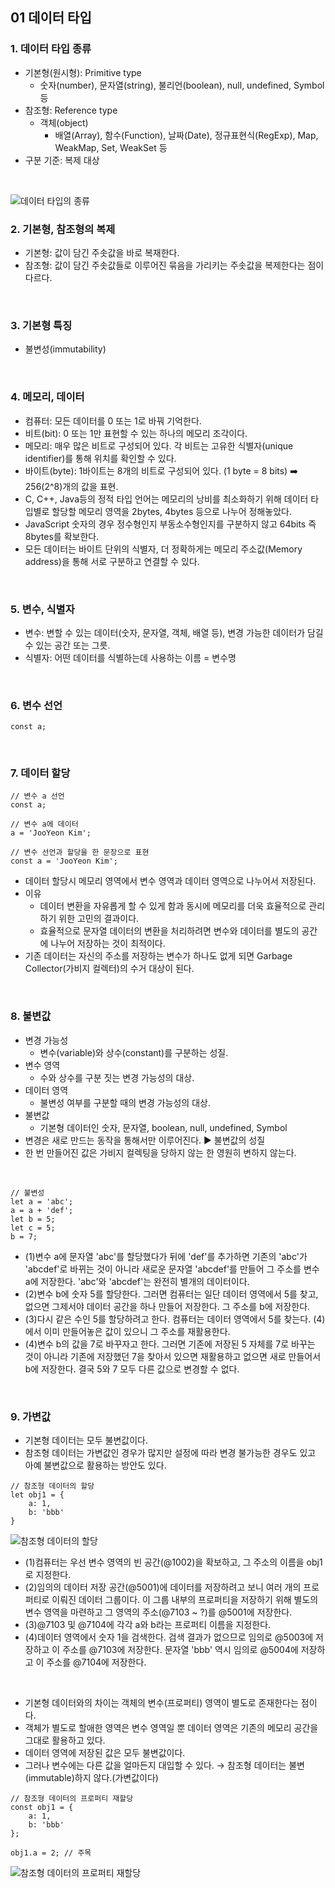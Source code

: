 ## 01 데이터 타입

### 1. 데이터 타입 종류
- 기본형(원시형): Primitive type
  - 숫자(number), 문자열(string), 불리언(boolean), null, undefined, Symbol 등
- 참조형: Reference type
  - 객체(object)
    - 배열(Array), 함수(Function), 날짜(Date), 정규표현식(RegExp), Map, WeakMap, Set, WeakSet 등
- 구분 기준: 복제 대상
<br/>

![데이터 타입의 종류](https://github.com/jysaa5/Study_JavaScript/blob/master/JavaScript/core_javascript_1.jpeg?raw=true)

### 2. 기본형, 참조형의 복제
- 기본형: 값이 담긴 주솟값을 바로 복재한다.
- 참조형: 값이 담긴 주솟값들로 이루어진 묶음을 가리키는 주솟값을 복제한다는 점이 다르다.
<br/>

### 3. 기본형 특징
- 불변성(immutability)
<br/>

### 4. 메모리, 데이터
- 컴퓨터: 모든 데이터를 0 또는 1로 바꿔 기억한다.
- 비트(bit): 0 또는 1만 표현할 수 있는 하나의 메모리 조각이다.
- 메모리: 매우 많은 비트로 구성되어 있다. 각 비트는 고유한 식별자(unique identifier)를 통해 위치를 확인할 수 있다.
- 바이트(byte): 1바이트는 8개의 비트로 구성되어 있다. (1 byte = 8 bits) ➡️ 256(2^8)개의 값을 표현.
- C, C++, Java등의 정적 타입 언어는 메모리의 낭비를 최소화하기 위해 데이터 타입별로 할당할 메모리 영역을 2bytes, 4bytes 등으로 나누어 정해놓았다.
- JavaScript 숫자의 경우 정수형인지 부동소수형인지를 구분하지 않고 64bits 즉 8bytes를 확보한다.
- 모든 데이터는 바이트 단위의 식별자, 더 정확하게는 메모리 주소값(Memory address)을 통해 서로 구분하고 연결할 수 있다.
<br/>

### 5. 변수, 식별자
- 변수: 변할 수 있는 데이터(숫자, 문자열, 객체, 배열 등), 변경 가능한 데이터가 담길 수 있는 공간 또는 그릇.
- 식별자: 어떤 데이터를 식별하는데 사용하는 이름 = 변수명
<br/>

### 6. 변수 선언
```
const a;
```
<br/>

### 7. 데이터 할당
```
// 변수 a 선언
const a;

// 변수 a에 데이터 
a = 'JooYeon Kim';

// 변수 선언과 할당을 한 문장으로 표현
const a = 'JooYeon Kim';
```
- 데이터 할당시 메모리 영역에서 변수 영역과 데이터 영역으로 나누어서 저장된다.
- 이유
  - 데이터 변환을 자유롭게 할 수 있게 함과 동시에 메모리를 더욱 효율적으로 관리하기 위한 고민의 결과이다.
  - 효율적으로 문자열 데이터의 변환을 처리하려면 변수와 데이터를 별도의 공간에 나누어 저장하는 것이 최적이다.
- 기존 데이터는 자신의 주소를 저장하는 변수가 하나도 없게 되면 Garbage Collector(가비지 컬렉터)의 수거 대상이 된다.
<br/>

### 8. 불변값
- 변경 가능성
  - 변수(variable)와 상수(constant)를 구분하는 성질.
- 변수 영역
  - 수와 상수를 구분 짓는 변경 가능성의 대상.
- 데이터 영역
  - 불변성 여부를 구분할 때의 변경 가능성의 대상.
- 불변값
  - 기본형 데이터인 숫자, 문자열, boolean, null, undefined, Symbol
- 변경은 새로 만드는 동작을 통해서만 이루어진다. ▶️ 불변값의 성질
- 한 번 만들어진 값은 가비지 컬렉팅을 당하지 않는 한 영원히 변하지 않는다.
<br/>

```
// 불변성
let a = 'abc';
a = a + 'def';
let b = 5;
let c = 5;
b = 7;
```
- (1)변수 a에 문자열 'abc'를 할당했다가 뒤에 'def'를 추가하면 기존의 'abc'가 'abcdef'로 바뀌는 것이 아니라 새로운 문자열 'abcdef'를 만들어 그 주소를 변수 a에 저장한다. 'abc'와 'abcdef'는 완전히 별개의 데이터이다.
- (2)변수 b에 숫자 5를 할당한다. 그러면 컴퓨터는 일단 데이터 영역에서 5를 찾고, 없으면 그제서야 데이터 공간을 하나 만들어 저장한다. 그 주소를 b에 저장한다.
- (3)다시 같은 수인 5를 할당하려고 한다. 컴퓨터는 데이터 영역에서 5를 찾는다. (4)에서 이미 만들어놓은 값이 있으니 그 주소를 재활용한다.
- (4)변수 b의 값을 7로 바꾸자고 한다. 그러면 기존에 저장된 5 자체를 7로 바꾸는 것이 아니라 기존에 저장했던 7을 찾아서 있으면 재활용하고 없으면 새로 만들어서 b에 저장한다. 결국 5와 7 모두 다른 값으로 변경할 수 없다.
<br/>

### 9. 가변값
- 기본형 데이터는 모두 불변값이다.
- 참조형 데이터는 가변값인 경우가 많지만 설정에 따라 변경 불가능한 경우도 있고 아예 불변값으로 활용하는 방안도 있다.

```
// 참조형 데이터의 할당
let obj1 = {
    a: 1,
    b: 'bbb'
}
```

![참조형 데이터의 할당](https://github.com/jysaa5/Study_JavaScript/blob/master/JavaScript/core_javascript_2.jpeg?raw=true)
- (1)컴퓨터는 우선 변수 영역의 빈 공간(@1002)을 확보하고, 그 주소의 이름을 obj1로 지정한다.
- (2)임의의 데이터 저장 공간(@5001)에 데이터를 저장하려고 보니 여러 개의 프로퍼티로 이뤄진 데이터 그룹이다. 이 그룹 내부의 프로퍼티을 저장하기 위해 별도의 변수 영역을 마련하고 그 영역의 주소(@7103 ~ ?)를 @5001에 저장한다.
- (3)@7103 및 @7104에 각각 a와 b라는 프로퍼티 이름을 지정한다.
- (4)데이터 영역에서 숫자 1을 검색한다. 검색 결과가 없으므로 임의로 @5003에 저장하고 이 주소를 @7103에 저장한다. 문자열 'bbb' 역시 임의로 @5004에 저장하고 이 주소를 @7104에 저장한다.
<br/>

- 기본형 데이터와의 차이는 객체의 변수(프로퍼티) 영역이 별도로 존재한다는 점이다.
- 객체가 별도로 할애한 영역은 변수 영역일 뿐 데이터 영역은 기존의 메모리 공간을 그대로 활용하고 있다.
- 데이터 영역에 저장된 값은 모두 불변값이다.
- 그러나 변수에는 다른 값을 얼마든지 대입할 수 있다. → 참조형 데이터는 불변(immutable)하지 않다.(가변값이다)

```
// 참조형 데이터의 프로퍼티 재할당
const obj1 = {
	a: 1,
	b: 'bbb'
};

obj1.a = 2; // 주목
```
![참조형 데이터의 프로퍼티 재할당]()
